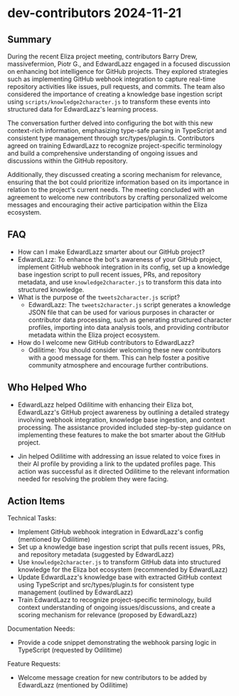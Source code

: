 # dev-contributors 2024-11-21

## Summary

During the recent Eliza project meeting, contributors Barry Drew, massivefermion, Piotr G., and EdwardLazz engaged in a focused discussion on enhancing bot intelligence for GitHub projects. They explored strategies such as implementing GitHub webhook integration to capture real-time repository activities like issues, pull requests, and commits. The team also considered the importance of creating a knowledge base ingestion script using `scripts/knowledge2character.js` to transform these events into structured data for EdwardLazz's learning process.

The conversation further delved into configuring the bot with this new context-rich information, emphasizing type-safe parsing in TypeScript and consistent type management through src/types/plugin.ts. Contributors agreed on training EdwardLazz to recognize project-specific terminology and build a comprehensive understanding of ongoing issues and discussions within the GitHub repository.

Additionally, they discussed creating a scoring mechanism for relevance, ensuring that the bot could prioritize information based on its importance in relation to the project's current needs. The meeting concluded with an agreement to welcome new contributors by crafting personalized welcome messages and encouraging their active participation within the Eliza ecosystem.

## FAQ

- How can I make EdwardLazz smarter about our GitHub project?
- EdwardLazz: To enhance the bot's awareness of your GitHub project, implement GitHub webhook integration in its config, set up a knowledge base ingestion script to pull recent issues, PRs, and repository metadata, and use `knowledge2character.js` to transform this data into structured knowledge.
- What is the purpose of the `tweets2character.js` script?
    - EdwardLazz: The `tweets2character.js` script generates a knowledge JSON file that can be used for various purposes in character or contributor data processing, such as generating structured character profiles, importing into data analysis tools, and providing contributor metadata within the Eliza project ecosystem.
- How do I welcome new GitHub contributors to EdwardLazz?
    - Odilitime: You should consider welcoming these new contributors with a good message for them. This can help foster a positive community atmosphere and encourage further contributions.

## Who Helped Who

- EdwardLazz helped Odilitime with enhancing their Eliza bot, EdwardLazz's GitHub project awareness by outlining a detailed strategy involving webhook integration, knowledge base ingestion, and context processing. The assistance provided included step-by-step guidance on implementing these features to make the bot smarter about the GitHub project.

- Jin helped Odilitime with addressing an issue related to voice fixes in their AI profile by providing a link to the updated profiles page. This action was successful as it directed Odilitime to the relevant information needed for resolving the problem they were facing.

## Action Items

Technical Tasks:

- Implement GitHub webhook integration in EdwardLazz's config (mentioned by Odilitime)
- Set up a knowledge base ingestion script that pulls recent issues, PRs, and repository metadata (suggested by EdwardLazz)
- Use `knowledge2character.js` to transform GitHub data into structured knowledge for the Eliza bot ecosystem (recommended by EdwardLazz)
- Update EdwardLazz's knowledge base with extracted GitHub context using TypeScript and src/types/plugin.ts for consistent type management (outlined by EdwardLazz)
- Train EdwardLazz to recognize project-specific terminology, build context understanding of ongoing issues/discussions, and create a scoring mechanism for relevance (proposed by EdwardLazz)

Documentation Needs:

- Provide a code snippet demonstrating the webhook parsing logic in TypeScript (requested by Odilitime)

Feature Requests:

- Welcome message creation for new contributors to be added by EdwardLazz (mentioned by Odilitime)
